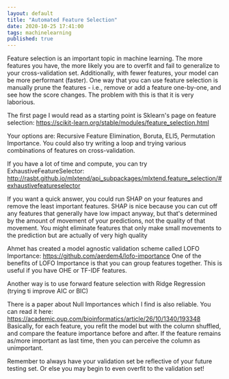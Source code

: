```yaml
---
layout: default
title: "Automated Feature Selection"
date: 2020-10-25 17:41:00
tags: machinelearning
published: true
---
```

Feature selection is an important topic in machine learning. The more features you have, the more likely you are to overfit and fail to generalize to your cross-validation set. Additionally, with fewer features, your model can be more performant (faster).
One way that you can use feature selection is manually prune the features - i.e., remove or add a feature one-by-one, and see how the score changes. The problem with this is that it is very laborious.

The first page I would read as a starting point is Sklearn's page on feature selection: https://scikit-learn.org/stable/modules/feature_selection.html

Your options are: Recursive Feature Elimination, Boruta, ELI5, Permutation Importance.
You could also try writing a loop and trying various combinations of features on cross-validation.

If you have a lot of time and compute, you can try ExhaustiveFeatureSelector: http://rasbt.github.io/mlxtend/api_subpackages/mlxtend.feature_selection/#exhaustivefeatureselector

If you want a quick answer, you could run SHAP on your features and remove the least important features. SHAP is nice because you can cut off any features that generally have low impact anyway, but that's determined by the amount of movement of your predictions, not the quality of that movement. You might eliminate features that only make small movements to the prediction but are actually of very high quality

Ahmet has created a model agnostic validation scheme called LOFO Importance: https://github.com/aerdem4/lofo-importance
One of the benefits of LOFO Importance is that you can group features together. This is useful if you have OHE or TF-IDF features.

Another way is to use forward feature selection with Ridge Regression (trying ti improve AIC or BIC)

There is a paper about Null Importances which I find is also reliable. You can read it here: https://academic.oup.com/bioinformatics/article/26/10/1340/193348
Basically, for each feature, you refit the model but with the column shuffled, and compare the feature importance before and after. If the feature remains as/more important as last time, then you can perceive the column as unimportant.

Remember to always have your validation set be reflective of your future testing set. Or else you may begin to even overfit to the validation set!
